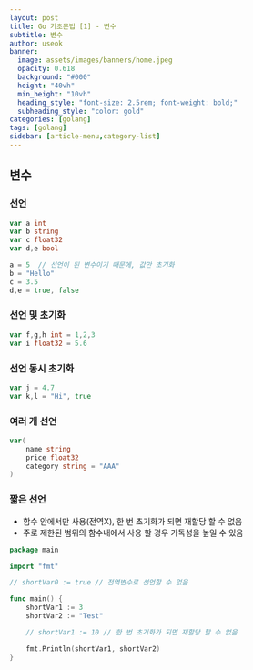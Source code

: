 ```yaml
---
layout: post
title: Go 기초문법 [1] - 변수
subtitle: 변수
author: useok
banner:
  image: assets/images/banners/home.jpeg
  opacity: 0.618
  background: "#000"
  height: "40vh"
  min_height: "10vh"
  heading_style: "font-size: 2.5rem; font-weight: bold;"
  subheading_style: "color: gold"
categories: [golang]
tags: [golang]
sidebar: [article-menu,category-list] 
---
```

## 변수

### 선언

```go
var a int
var b string
var c float32
var d,e bool

a = 5  // 선언이 된 변수이기 때문에, 값만 초기화
b = "Hello"
c = 3.5
d,e = true, false
```

### 선언 및 초기화

```go
var f,g,h int = 1,2,3
var i float32 = 5.6
```

### 선언 동시 초기화

```go
var j = 4.7
var k,l = "Hi", true
```

### 여러 개 선언

```go
var(
	name string
	price float32
	category string = "AAA"
)
```

### 짧은 선언

- 함수 안에서만 사용(전역X), 한 번 초기화가 되면 재할당 할 수 없음
- 주로 제한된 범위의 함수내에서 사용 할 경우 가독성을 높일 수 있음

```go
package main

import "fmt"

// shortVar0 := true // 전역변수로 선언할 수 없음

func main() {
	shortVar1 := 3
	shortVar2 := "Test"

	// shortVar1 := 10 // 한 번 초기화가 되면 재할당 할 수 없음

	fmt.Println(shortVar1, shortVar2)
}
```